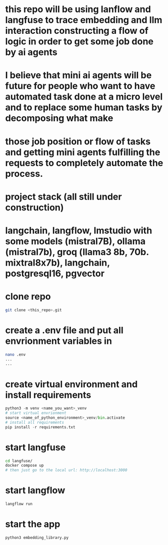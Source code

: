 # this repo will be using lanflow and langfuse to trace embedding and llm interaction constructing a flow of logic in order to get some job done by ai agents
# I believe that mini ai agents will be future for people who want to have automated task done at a micro level and to replace some human tasks by decomposing what make
# those job position or flow of tasks and getting mini agents fulfilling the requests to completely automate the process.

# project stack (all still under construction)
# langchain, langflow, lmstudio with some models (mistral7B), ollama (mistral7b), groq (llama3 8b, 70b. mixtral8x7b), langchain, postgresql16, pgvector
# clone repo
```bash
git clone <this_repo>.git
```
# create a .env file and put all envrionment variables in
```bash
nano .env
...
...
```
# create virtual environment and install requirements
```python
python3 -m venv <name_you_want>_venv
# start virtual envrionment
source <name_of_python_environment>_venv/bin.activate
# install all requirements
pip install -r requirements.txt
```

# start langfuse
```bash
cd langfuse/
docker compose up
# then just go to the local url: http://localhost:3000
```

# start langflow
```bash
langflow run
```

# start the app
```python
python3 embedding_library.py

```
